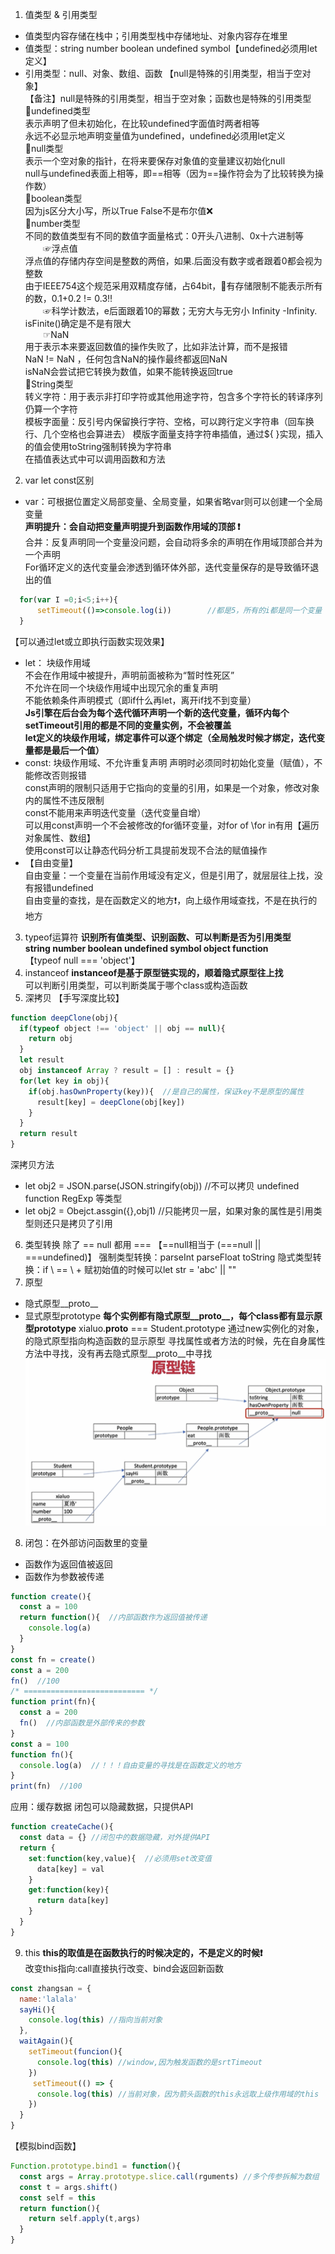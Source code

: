 1. 值类型 & 引用类型
 - 值类型内容存储在栈中；引用类型栈中存储地址、对象内容存在堆里    
 - 值类型：string number boolean undefined symbol【undefined必须用let定义】    
 - 引用类型：null、对象、数组、函数  【null是特殊的引用类型，相当于空对象】    
 【备注】null是特殊的引用类型，相当于空对象；函数也是特殊的引用类型    
  📌undefined类型    
    表示声明了但未初始化，在比较undefined字面值时两者相等     
    永远不必显示地声明变量值为undefined，undefined必须用let定义    
  📌null类型   
      表示一个空对象的指针，在将来要保存对象值的变量建议初始化null   
      null与undefined表面上相等，即==相等（因为==操作符会为了比较转换为操作数）   
  📌boolean类型   
      因为js区分大小写，所以True False不是布尔值❌   
  📌number类型   
      不同的数值类型有不同的数值字面量格式：0开头八进制、0x十六进制等   
      &emsp;&emsp;☞浮点值   
      浮点值的存储内存空间是整数的两倍，如果.后面没有数字或者跟着0都会视为整数   
      由于IEEE754这个规范采用双精度存储，占64bit，🔔有存储限制不能表示所有的数，0.1+0.2 != 0.3‼️    
      &emsp;&emsp;☞科学计数法，e后面跟着10的幂数；无穷大与无穷小 Infinity -Infinity.  isFinite()确定是不是有限大   
      &emsp;&emsp;☞NaN    
      用于表示本来要返回数值的操作失败了，比如非法计算，而不是报错   
      NaN != NaN ，任何包含NaN的操作最终都返回NaN   
      isNaN会尝试把它转换为数值，如果不能转换返回true     
  📌String类型   
      转义字符：用于表示非打印字符或其他用途字符，包含多个字符长的转译序列仍算一个字符   
      模板字面量：反引号内保留换行字符、空格，可以跨行定义字符串（回车换行、几个空格也会算进去）
      模版字面量支持字符串插值，通过${ }实现，插入的值会使用toString强制转换为字符串   
      在插值表达式中可以调用函数和方法     
2. var let const区别     
 - var：可根据位置定义局部变量、全局变量，如果省略var则可以创建一个全局变量      
  **声明提升：会自动把变量声明提升到函数作用域的顶部 ❗**  
  合并：反复声明同一个变量没问题，会自动将多余的声明在作用域顶部合并为一个声明     
  For循环定义的迭代变量会渗透到循环体外部，迭代变量保存的是导致循环退出的值   
```js
  for(var I =0;i<5;i++){
      setTimeout(()=>console.log(i))        //都是5，所有的i都是同一个变量
  }
```
  【可以通过let或立即执行函数实现效果】
 - let： 块级作用域    
   不会在作用域中被提升，声明前面被称为“暂时性死区”    
   不允许在同一个块级作用域中出现冗余的重复声明    
   不能依赖条件声明模式（即if什么再let，离开if找不到变量）    
  **Js引擎在后台会为每个迭代循环声明一个新的迭代变量，循环内每个setTimeout引用的都是不同的变量实例，不会被覆盖**     
  **let定义的块级作用域，绑定事件可以逐个绑定（全局触发时候才绑定，迭代变量都是最后一个值）**     
 - const: 块级作用域、不允许重复声明
  声明时必须同时初始化变量（赋值），不能修改否则报错    
  const声明的限制只适用于它指向的变量的引用，如果是一个对象，修改对象内的属性不违反限制    
  const不能用来声明迭代变量（迭代变量自增）    
  可以用const声明一个不会被修改的for循环变量，对for of \for in有用【遍历对象属性、数组】    
  使用const可以让静态代码分析工具提前发现不合法的赋值操作   
 - 【自由变量】   
自由变量：一个变量在当前作用域没有定义，但是引用了，就层层往上找，没有报错undefined   
自由变量的查找，是在函数定义的地方❗，向上级作用域查找，不是在执行的地方   
3. typeof运算符
  **识别所有值类型、识别函数、可以判断是否为引用类型**    
  **string number boolean undefined symbol object function**    
  【typeof null === 'object'】
4. instanceof
  **instanceof是基于原型链实现的，顺着隐式原型往上找**   
  可以判断引用类型，可以判断类属于哪个class或构造函数
5. 深拷贝
【手写深度比较】
```js
function deepClone(obj){
  if(typeof object !== 'object' || obj == null){
    return obj
  }
  let result
  obj instanceof Array ? result = [] : result = {}
  for(let key in obj){
    if(obj.hasOwnProperty(key)){  //是自己的属性，保证key不是原型的属性
      result[key] = deepClone(obj[key])
    }
  }
  return result
}
```
深拷贝方法
 - let obj2 = JSON.parse(JSON.stringify(obj)) //不可以拷贝 undefined function RegExp 等类型
 - let obj2 = Obejct.assgin({},obj1) //只能拷贝一层，如果对象的属性是引用类型则还只是拷贝了引用
6. 类型转换
  除了 == null 都用 === 【==null相当于 (===null || ===undefined)】
  强制类型转换：parseInt parseFloat toString
  隐式类型转换：if \ == \ +
  赋初始值的时候可以let str = 'abc' || ""
7. 原型
 - 隐式原型__proto__
 - 显式原型prototype
 **每个实例都有隐式原型__proto__，每个class都有显示原型prototype**
 xialuo.__proto__ === Student.prototype
 通过new实例化的对象，的隐式原型指向构造函数的显示原型
 寻找属性或者方法的时候，先在自身属性方法中寻找，没有再去隐式原型__proto__中寻找
 ![原型链示意](./img/1.png)
8. 闭包：在外部访问函数里的变量
- 函数作为返回值被返回
- 函数作为参数被传递
```js
function create(){
  const a = 100
  return function(){  //内部函数作为返回值被传递
    console.log(a)
  }
}
const fn = create()
const a = 200
fn()  //100
/* =========================== */
function print(fn){
  const a = 200
  fn()  //内部函数是外部传来的参数
}
const a = 100
function fn(){
  console.log(a)  //！！！自由变量的寻找是在函数定义的地方
}
print(fn)  //100
```
应用：缓存数据 闭包可以隐藏数据，只提供API
```js
function createCache(){
  const data = {} //闭包中的数据隐藏，对外提供API
  return {
    set:function(key,value){  //必须用set改变值
      data[key] = val
    }
    get:function(key){
      return data[key]
    }
  }
}
```
9. this
**this的取值是在函数执行的时候决定的，不是定义的时候❗**   
改变this指向:call直接执行改变、bind会返回新函数
```js
const zhangsan = {
  name:'lalala'
  sayHi(){
    console.log(this) //指向当前对象
  },
  waitAgain(){
    setTimeout(funcion(){
      console.log(this) //window,因为触发函数的是srtTimeout
    })
     setTimeout(() => {
      console.log(this) //当前对象，因为箭头函数的this永远取上级作用域的this
    })
  }
}
```
【模拟bind函数】
```js
Function.prototype.bind1 = function(){
  const args = Array.prototype.slice.call(rguments) //多个传参拆解为数组
  const t = args.shift()
  const self = this
  return function(){
    return self.apply(t,args)
  }
}
```